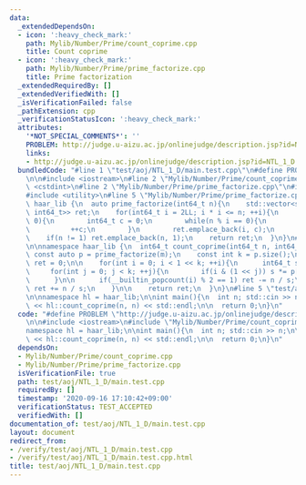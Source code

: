 ```yaml
---
data:
  _extendedDependsOn:
  - icon: ':heavy_check_mark:'
    path: Mylib/Number/Prime/count_coprime.cpp
    title: Count coprime
  - icon: ':heavy_check_mark:'
    path: Mylib/Number/Prime/prime_factorize.cpp
    title: Prime factorization
  _extendedRequiredBy: []
  _extendedVerifiedWith: []
  _isVerificationFailed: false
  _pathExtension: cpp
  _verificationStatusIcon: ':heavy_check_mark:'
  attributes:
    '*NOT_SPECIAL_COMMENTS*': ''
    PROBLEM: http://judge.u-aizu.ac.jp/onlinejudge/description.jsp?id=NTL_1_D
    links:
    - http://judge.u-aizu.ac.jp/onlinejudge/description.jsp?id=NTL_1_D
  bundledCode: "#line 1 \"test/aoj/NTL_1_D/main.test.cpp\"\n#define PROBLEM \"http://judge.u-aizu.ac.jp/onlinejudge/description.jsp?id=NTL_1_D\"\
    \n\n#include <iostream>\n#line 2 \"Mylib/Number/Prime/count_coprime.cpp\"\n#include\
    \ <cstdint>\n#line 2 \"Mylib/Number/Prime/prime_factorize.cpp\"\n#include <vector>\n\
    #include <utility>\n#line 5 \"Mylib/Number/Prime/prime_factorize.cpp\"\n\nnamespace\
    \ haar_lib {\n  auto prime_factorize(int64_t n){\n    std::vector<std::pair<int64_t,\
    \ int64_t>> ret;\n    for(int64_t i = 2LL; i * i <= n; ++i){\n      if(n % i ==\
    \ 0){\n        int64_t c = 0;\n        while(n % i == 0){\n          n /= i;\n\
    \          ++c;\n        }\n        ret.emplace_back(i, c);\n      }\n    }\n\
    \    if(n != 1) ret.emplace_back(n, 1);\n    return ret;\n  }\n}\n#line 4 \"Mylib/Number/Prime/count_coprime.cpp\"\
    \n\nnamespace haar_lib {\n  int64_t count_coprime(int64_t n, int64_t m){\n   \
    \ const auto p = prime_factorize(m);\n    const int k = p.size();\n\n    int64_t\
    \ ret = 0;\n\n    for(int i = 0; i < 1 << k; ++i){\n      int64_t s = 1;\n\n \
    \     for(int j = 0; j < k; ++j){\n        if(i & (1 << j)) s *= p[j].first;\n\
    \      }\n\n      if(__builtin_popcount(i) % 2 == 1) ret -= n / s;\n      else\
    \ ret += n / s;\n    }\n\n    return ret;\n  }\n}\n#line 5 \"test/aoj/NTL_1_D/main.test.cpp\"\
    \n\nnamespace hl = haar_lib;\n\nint main(){\n  int n; std::cin >> n;\n\n  std::cout\
    \ << hl::count_coprime(n, n) << std::endl;\n\n  return 0;\n}\n"
  code: "#define PROBLEM \"http://judge.u-aizu.ac.jp/onlinejudge/description.jsp?id=NTL_1_D\"\
    \n\n#include <iostream>\n#include \"Mylib/Number/Prime/count_coprime.cpp\"\n\n\
    namespace hl = haar_lib;\n\nint main(){\n  int n; std::cin >> n;\n\n  std::cout\
    \ << hl::count_coprime(n, n) << std::endl;\n\n  return 0;\n}\n"
  dependsOn:
  - Mylib/Number/Prime/count_coprime.cpp
  - Mylib/Number/Prime/prime_factorize.cpp
  isVerificationFile: true
  path: test/aoj/NTL_1_D/main.test.cpp
  requiredBy: []
  timestamp: '2020-09-16 17:10:42+09:00'
  verificationStatus: TEST_ACCEPTED
  verifiedWith: []
documentation_of: test/aoj/NTL_1_D/main.test.cpp
layout: document
redirect_from:
- /verify/test/aoj/NTL_1_D/main.test.cpp
- /verify/test/aoj/NTL_1_D/main.test.cpp.html
title: test/aoj/NTL_1_D/main.test.cpp
---
```

